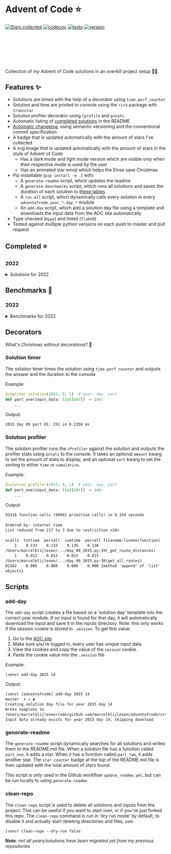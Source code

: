 # Advent of Code ⭐️
[![Stars collected](https://shields.io/static/v1?label=stars%20collected&message=16&color=yellow)]()
[![codecov](https://codecov.io/gh/marcelblijleven/adventofcode/branch/master/graph/badge.svg?token=jZ2TgfyltM)](https://codecov.io/gh/marcelblijleven/adventofcode)
[![tests](https://github.com/marcelblijleven/adventofcode/actions/workflows/tests.yaml/badge.svg)](https://github.com/marcelblijleven/adventofcode)
[![version](https://img.shields.io/github/v/release/marcelblijleven/adventofcode.svg)](https://github.com/marcelblijleven/adventofcode/releases)

![advent of code](./image_dark.svg#gh-dark-mode-only)
![advent of code](./image_light.svg#gh-light-mode-only)

Collection of my Advent of Code solutions in an overkill project setup 👻🎄.

## Features ✨
- Solutions are timed with the help of a decorator using `time.perf_counter`
- Solution and time are printed to console using the `rich` package with `truecolor`
- Solution profiler decorator using `Cprofile` and `pstats`
- Automatic listing of [completed solutions](#completed-) in the README
- [Automatic changelog](CHANGELOG.md), using semantic versioning and the conventional commit specification
- A badge that is updated automatically with the amount of stars I've collected
- A svg image that is updated automatically with the amount of stars in the style of Advent of Code
  - Has a dark mode and light mode version which are visible only when their respective mode is used by the user
  - Has an animated star emoji which helps the Elves save Christmas
- Pip installable (`pip install -e .`) with:
  - A `generate-readme` script, which updates the readme
  - A `generate-benchmarks` script, which runs all solutions and saves the duration of each solution to [these tables](#benchmarks-)
  - A `run-all` script, which dynamically calls every solution in every `adventofcode.year_*.day_*` module
  - An `add-day` script, which add a solution day file using a template and downloads the input data from the AOC site automatically
- Type checked (`mypy`) and linted (`flake8`)
- Tested against multiple python versions on each push to master and pull request

<!-- start completed section -->
## Completed ⭐️
### 2022
<details><summary>Solutions for 2022</summary>
<p>

| day   | part one | part two |
| :---: | :------: | :------: |
| 01 | ⭐️ | ⭐️ |
| 02 | ⭐️ | ⭐️ |
| 03 | ⭐️ | ⭐️ |
| 04 | ⭐️ | ⭐️ |
| 05 | ⭐️ | ⭐️ |
| 06 | ⭐️ | ⭐️ |
| 07 | ⭐️ | ⭐️ |
| 08 | ⭐️ | ⭐️ |

</p>
</details>


<!-- end completed section -->

<!-- start benchmark section -->
## Benchmarks 🚀
### 2022
<details><summary>Benchmarks for 2022</summary>
<p>

|  day  | part  | duration |
| :---: | :---: | -------: |
| 01 | part one | 0.49 ms |
| 01 | part two | 0.47 ms |
| 02 | part one | 0.12 ms |
| 02 | part two | 0.13 ms |
| 03 | part one | 0.56 ms |
| 03 | part two | 0.52 ms |
| 04 | part one | 2.41 ms |
| 04 | part two | 2.36 ms |
| 05 | part one | 0.70 ms |
| 05 | part two | 0.73 ms |
| 06 | part one | 0.57 ms |
| 06 | part two | 2.66 ms |
| 07 | part one | 1.46 ms |
| 07 | part two | 1.45 ms |
| 08 | part one | 50.35 ms |
| 08 | part two | 343.08 ms |

</p>
</details>

<!-- end benchmark section --> 

## Decorators
What's Christmas without decorations? 🎄

### Solution timer
The solution timer times the solution using `time.perf_counter` and outputs the answer and the duration to the console

Example:
```python
@register_solution(2015, 9, 1)  # year, day, part
def part_one(input_data: list[str]) -> int:
    ...
```

Output:
```text
2015 day 09 part 01: 251 in 0.1356 ms
```

### Solution profiler
The solution profiler runs the `cProfiler` against the solution and outputs the profiler stats using `pstats` to the console.
It takes an optional `amount` kwarg to set the amount of stats to display, and an optional `sort` kwarg to set the sorting to either
`time` or `cumulative`.

Example:
```python
@solution_profiler(2015, 9, 1)  # year, day, part
def part_one(input_data: list[str]) -> int:
    ...
```

Output:
```text
91416 function calls (90941 primitive calls) in 0.159 seconds

Ordered by: internal time
List reduced from 217 to 3 due to restriction <10>

ncalls  tottime  percall  cumtime  percall filename:lineno(function)
    1    0.133    0.133    0.136    0.136 /Users/marcelblijleven/.../day_09_2015.py:39(_get_route_distances)
    1    0.012    0.012    0.015    0.015 /Users/marcelblijleven/.../day_09_2015.py:30(get_all_routes)
82182    0.006    0.000    0.006    0.000 {method 'append' of 'list' objects}
```

## Scripts
### add-day
The `add-day` script creates a file based on a 'solution day' template into the correct year module. If no input is found
for that day, it will automatically download the input and save it in the inputs directory. Note: this only works if the
session cookie is stored in `.session`. To get this value:
1. Go to the [AOC site](https://adventofcode.com).
2. Make sure you're logged in, every user has unique input data
3. View the cookies and copy the value of the `session` cookie.
4. Paste the cookie value into the `.session` file

Example:
```shell
(venv) add-day 2015 14
```

Output:
```text
(venv) [adventofcode] add-day 2015 14                                                                                                                                                                   master  ✗ ✭ ✱
Creating solution day file for year 2015 day 14
Wrote template to /Users/marcelblijleven/code/github.com/marcelblijleven/adventofcode/src/adventofcode/year_2015/day_14_2015.py
Input data already exists for year 2015 day 14, skipping download
```

### generate-readme
The `generate-readme` script dynamically searches for all solutions and writes them to the README.md file.
When a solution file has a function called `part_one`, it adds a star. When it has a function called `part_two`, it adds another
star. The `star counter` badge at the top of the README.md file is then updated with the total amount of stars found.

This script is only used in the Github workflow `update_readme.yml`, but can be run locally to using `generate-readme`

### clean-repo
The `clean-repo` script is used to delete all solutions and inputs from the project. This can be useful if you want to start over,
or if you've just forked this repo. The `clean-repo` command is run in 'dry run mode' by default, to disable it and actually
start deleting directories and files, use:

```shell
(venv) clean-repo --dry-run false 
```

**Note**: _not all years/solutions have been migrated yet from my previous repositories_
